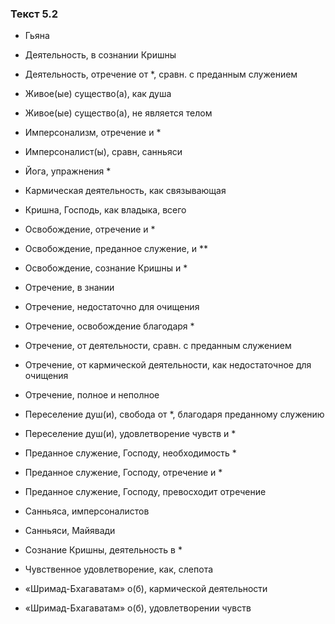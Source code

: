 ### Текст 5.2

- Гьяна

- Деятельность, в сознании Кришны

- Деятельность, отречение от *, сравн. с преданным служением

- Живое(ые) существо(а), как душа

- Живое(ые) существо(а), не является телом

- Имперсонализм, отречение и *

- Имперсоналист(ы), сравн, санньяси

- Йога, упражнения *

- Кармическая деятельность, как связывающая

- Кришна, Господь, как владыка, всего

- Освобождение, отречение и *

- Освобождение, преданное служение, и **

- Освобождение, сознание Кришны и *

- Отречение, в знании

- Отречение, недостаточно для очищения

- Отречение, освобождение благодаря *

- Отречение, от деятельности, сравн. с преданным служением

- Отречение, от кармической деятельности, как недостаточное для очищения

- Отречение, полное и неполное

- Переселение душ(и), свобода от *, благодаря преданному служению

- Переселение душ(и), удовлетворение чувств и *

- Преданное служение, Господу, необходимость *

- Преданное служение, Господу, отречение и *

- Преданное служение, Господу, превосходит отречение

- Санньяса, имперсоналистов

- Санньяси, Майявади

- Сознание Кришны, деятельность в *

- Чувственное удовлетворение, как, слепота

- «Шримад-Бхагаватам» о(б), кармической деятельности

- «Шримад-Бхагаватам» о(б), удовлетворении чувств
	
